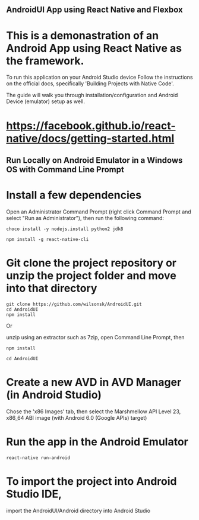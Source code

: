 ## AndroidUI App using React Native and Flexbox

# This is a demonastration of an Android App using React Native as the framework. 

To run this application on your Android Studio device
Follow the instructions on the official docs, specifically 'Building Projects with Native Code'.

The guide will walk you through installation/configuration and Android Device (emulator) setup as well.

# https://facebook.github.io/react-native/docs/getting-started.html

## Run Locally on Android Emulator in a Windows OS with Command Line Prompt

# Install a few dependencies 
Open an Administrator Command Prompt (right click Command Prompt and select "Run as Administrator"), then run the following command:

```
choco install -y nodejs.install python2 jdk8

npm install -g react-native-cli
```

# Git clone the project repository or unzip the project folder and move into that directory

```
git clone https://github.com/wilsonsk/AndroidUI.git
cd AndroidUI
npm install
```

Or

unzip using an extractor such as 7zip, open Command Line Prompt, then

```
npm install

cd AndroidUI
```

# Create a new AVD in AVD Manager (in Android Studio)
Chose the 'x86 Images' tab, then select the Marshmellow API Level 23, x86_64 ABI image (with Android 6.0 (Google APIs) target)

# Run the app in the Android Emulator

```
react-native run-android
```

# To import the project into Android Studio IDE, 
import the AndroidUI/Android directory into Android Studio
